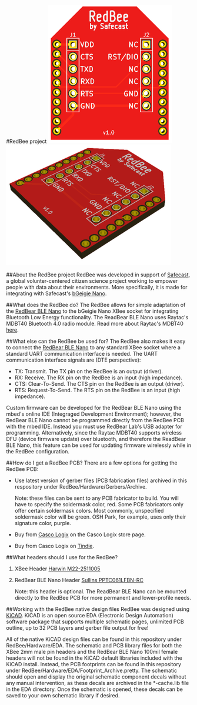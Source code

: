 #RedBee project
![RedBee Front](https://github.com/CascoLogix/RedBee/blob/master/Rendered_Pics/Bare_PCB/RedBee_Front_Bare_small.png "RedBee Front")
![RedBee ISO](https://github.com/CascoLogix/RedBee/blob/master/Rendered_Pics/Bare_PCB/RedBee_Front_ISO_Bare_small.png "RedBee ISO")

##About the RedBee project
RedBee was developed in support of [Safecast](http://blog.safecast.org/), a global volunter-centered citizen science project working to empower people with data about their environments. More specifically, it is made for integrating with Safecast's [bGeigie Nano](http://blog.safecast.org/bgeigie-nano/). 

##What does the RedBee do?
The RedBee allows for simple adaptation of the [RedBear BLE Nano](http://redbearlab.com/blenano/) to the bGeigie Nano XBee socket for integrating Bluetooth Low Energy functionality. The ReadBear BLE Nano uses Raytac's MDBT40 Bluetooth 4.0 radio module. Read more about Raytac's MDBT40 [here](https://www.nordicsemi.com/eng/Products/Bluetooth-Smart-Bluetooth-low-energy/nRF51822).

##What else can the RedBee be used for?
The RedBee also makes it easy to connect the [RedBear BLE Nano](http://redbearlab.com/blenano/) to any standard XBee socket where a standard UART communication interface is needed. The UART communication interface signals are (DTE perspective):
* TX: Transmit. The TX pin on the RedBee is an output (driver).
* RX: Receive. The RX pin on the RedBee is an input (high impedance).
* CTS: Clear-To-Send. The CTS pin on the RedBee is an output (driver).
* RTS: Request-To-Send. The RTS pin on the RedBee is an input (high impedance).

Custom firmware can be developed for the RedBear BLE Nano using the mbed's online IDE (Integraged Development Environment); however, the RedBear BLE Nano cannot be programmed directly from the RedBee PCB with the mbed IDE. Instead you must use RedBear Lab's USB adapter for programming. Alternatively, since the Raytac MDBT40 supports wireless DFU (device firmware update) over bluetooth, and therefore the ReadBear BLE Nano, this feature can be used for updating firmware wirelessly while in the RedBee configuration.

##How do I get a RedBee PCB?
There are a few options for getting the RedBee PCB:
* Use latest version of gerber files (PCB fabrication files) archived in this respository under RedBee/Hardware/Gerbers/Archive. 

   Note: these files can be sent to any PCB fabricator to build. You will have to specify the soldermask color, red. Some PCB fabricators only offer certain soldermask colors. Most commonly, unspecified soldermask color will be green. OSH Park, for example, uses only their signature color, purple.
* Buy from [Casco Logix](http://www.cascologix.com/store/p33/RedBee.html) on the Casco Logix store page.
* Buy from Casco Logix on [Tindie](https://www.tindie.com/stores/CascoLogix/).

##What headers should I use for the RedBee?
1. XBee Header [Harwin M22-2511005](http://www.digikey.com/product-detail/en/harwin-inc/M22-2511005/952-1316-ND/2264297)
2. RedBear BLE Nano Header [Sullins PPTC061LFBN-RC](http://www.digikey.com/product-detail/en/sullins-connector-solutions/PPTC061LFBN-RC/S7004-ND/810145)

   Note: this header is optional. The ReadBear BLE Nano can be mounted directly to the RedBee PCB for more permanent and lower-profile needs.

##Working with the RedBee native design files
RedBee was designed using [KiCAD](http://kicad.org/). KiCAD is an open source EDA (Electronic Design Automation) software package that supports multiple schematic pages, unlimited PCB outline, up to 32 PCB layers and gerber file output for free! 

All of the native KiCAD design files can be found in this repository under RedBee/Hardware/EDA. The schematic and PCB library files for both the XBee 2mm male pin headers and the RedBear BLE Nano 100mil female headers will not be found in the KiCAD default libraries included with the KiCAD install. Instead, the PCB footprints can be found in this repository under RedBee/Hardware/EDA/Footprint_Archive.pretty. The schematic should open and display the original schematic component decals without any manual intervention, as these decals are archived in the *-cache.lib file in the EDA directory. Once the schematic is opened, these decals can be saved to your own schematic library if desired.
